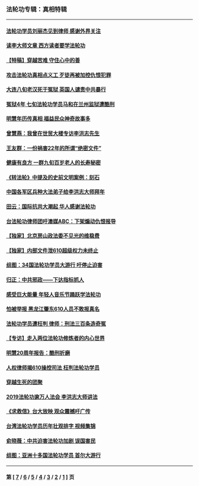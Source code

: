 ### 法轮功专辑：真相特辑
---
#### [法轮功学员刘丽杰见到律师 感谢外界关注](../../pages/nf4389/n13927012.md?04290430) 
#### [读李大师文章 西方读者要学法轮功](../../pages/nf4389/n13925142.md?04290430) 
#### [【特稿】穿越苦难 守住心中的善](../../pages/nf4389/n13784979.md?04290430) 
#### [攻击法轮功真相点义工 歹徒再被加控仇恨犯罪](../../pages/nf4389/n13601019.md?04290430) 
#### [大连八旬老汉死于冤狱 英国人谴责中共暴行](../../pages/nf4389/n13480118.md?04290430) 
#### [冤狱4年 七旬法轮功学员马和在兰州监狱遭酷刑](../../pages/nf4389/n13304688.md?04290430) 
#### [明慧年历传真相 福益民众神奇故事多](../../pages/nf4389/n13294545.md?04290430) 
#### [曾慧燕：我曾在世贸大楼专访李洪志先生](../../pages/nf4389/n12898729.md?04290430) 
#### [王友群：一份祸害22年的所谓“绝密文件”](../../pages/nf4389/n12871750.md?04290430) 
#### [健康有良方 一群九旬百岁老人的长寿秘密](../../pages/nf4389/n12847475.md?04290430) 
#### [《转法轮》中提及的史前文明案例：刻石](../../pages/nf4389/n12758577.md?04290430) 
#### [中国各军区兵种大法弟子给李洪志大师拜年](../../pages/nf4389/n12750047.md?04290430) 
#### [田云：国际抗共大潮起 华人感谢法轮功](../../pages/nf4389/n12357708.md?04290430) 
#### [台法轮功律师团吁澳媒ABC：下架煽动仇恨报导](../../pages/nf4389/n12279917.md?04290430) 
#### [【独家】北京房山政法委不见光的维稳费](../../pages/nf4389/n12031979.md?04290430) 
#### [【独家】内部文件泄610超级权力未终止](../../pages/nf4389/n12023895.md?04290430) 
#### [组图：34国法轮功学员大游行 吁停止迫害](../../pages/nf4389/n11492658.md?04290430) 
#### [归正：中共邪政——下达指标抓人](../../pages/nf4389/n11474770.md?04290430) 
#### [感受巨大能量 年轻人音乐节踊跃学法轮功](../../pages/nf4389/n11441981.md?04290430) 
#### [怕被举报 黑龙江肇东610人员不敢报真名](../../pages/nf4389/n11436499.md?04290430) 
#### [法轮功学员遭枉判 律师：刑法三百条造奇冤](../../pages/nf4389/n11433943.md?04290430) 
#### [【专访】走入两位法轮功修炼者的内心世界](../../pages/nf4389/n11415623.md?04290430) 
#### [明慧20周年报告：酷刑折磨](../../pages/nf4389/n11387954.md?04290430) 
#### [人权律师揭610操控司法 枉判法轮功学员](../../pages/nf4389/n11313370.md?04290430) 
#### [穿越生死的团聚](../../pages/nf4389/n11258922.md?04290430) 
#### [2019法轮功逾万人法会 李洪志大师讲法](../../pages/nf4389/n11265303.md?04290430) 
#### [《求救信》台大放映 观众震撼吁广传](../../pages/nf4389/n10922251.md?04290430) 
#### [台湾法轮功学员历年壮观排字 视频集锦](../../pages/nf4389/n10878789.md?04290430) 
#### [俞晓薇：中共迫害法轮功加剧 误国害民](../../pages/nf4389/n10859260.md?04290430) 
#### [组图：亚洲十多国法轮功学员 首尔大游行](../../pages/nf4389/n10781149.md?04290430) 

---
#### 第 [ [7](./7.md?04290430) / [6](./6.md?04290430) / [5](./5.md?04290430) / [4](./4.md?04290430) / [3](./3.md?04290430) / [2](./2.md?04290430) / [1](./1.md?04290430) ] 页
